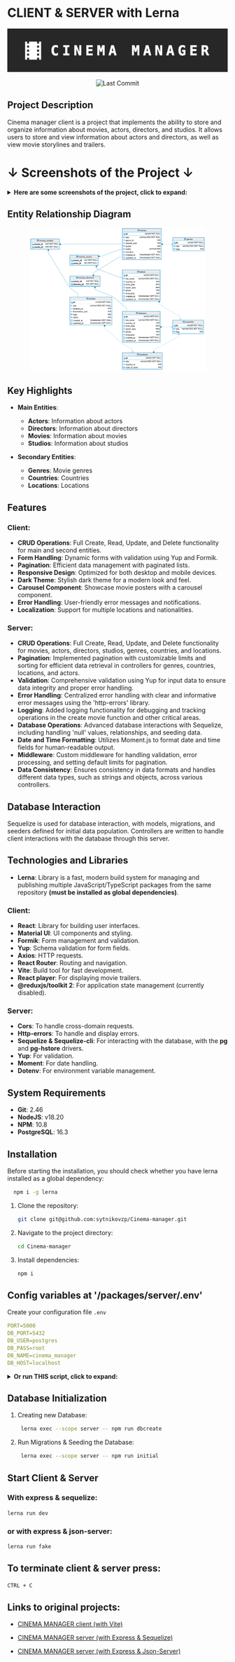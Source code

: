# CLIENT & SERVER with Lerna

<p align="center">
  <img src="./packages/client/screenshots/logo.png" alt="Cinema Manager Logo">
</p>

<p align="center">
  <img src="https://img.shields.io/github/last-commit/sytnikovzp/Cinema-manager" alt="Last Commit">
</p>

## Project Description

Cinema manager client is a project that implements the ability to store and organize information about movies, actors, directors, and studios. It allows users to store and view information about actors and directors, as well as view movie storylines and trailers.

# ↓ Screenshots of the Project ↓

<details>
  <summary><strong>Here are some screenshots of the project, click to expand:</strong></summary>
  
![Home page (white theme)](./packages/client/screenshots/2.jpg)

![Home page](./packages/client/screenshots/1.jpg)

![Actor list](./packages/client/screenshots/3.jpg)

![Actor item](./packages/client/screenshots/4.jpg)

![Movie list](./packages/client/screenshots/5.jpg)

![Movie item](./packages/client/screenshots/6.jpg)

![Movie item (trailer)](./packages/client/screenshots/7.jpg)

![Movie form (stepper)](./packages/client/screenshots/8.jpg)

![Movie form (fieldArray & autocomplete)](./packages/client/screenshots/9.jpg)

![Movie form (fieldArray & autocomplete)](./packages/client/screenshots/10.jpg)

![Movie form (movie storyline)](./packages/client/screenshots/11.jpg)

![Actor form (datepicker)](./packages/client/screenshots/12.jpg)

![Director form (datepicker)](./packages/client/screenshots/13.jpg)

![Service entities list (with Tabs)](./packages/client/screenshots/14.jpg)

![Service entities list (with Tabs)](./packages/client/screenshots/15.jpg)

![Adaptivity (mobile view)](./packages/client/screenshots/mobile.jpg)

![Adaptivity (tablet view)](./packages/client/screenshots/tablet.jpg)

</details>

## Entity Relationship Diagram

<p align="center">
  <img src="./packages/server/screenshots/ERD_screenshot.png" alt="Entity relationship diagram" style="max-width: 80%;">
</p>

## Key Highlights

- **Main Entities**:

  - **Actors**: Information about actors
  - **Directors**: Information about directors
  - **Movies**: Information about movies
  - **Studios**: Information about studios

- **Secondary Entities**:

  - **Genres**: Movie genres
  - **Countries**: Countries
  - **Locations**: Locations

## Features

### Client:

- **CRUD Operations**: Full Create, Read, Update, and Delete functionality for main and second entities.
- **Form Handling**: Dynamic forms with validation using Yup and Formik.
- **Pagination**: Efficient data management with paginated lists.
- **Responsive Design**: Optimized for both desktop and mobile devices.
- **Dark Theme**: Stylish dark theme for a modern look and feel.
- **Carousel Component**: Showcase movie posters with a carousel component.
- **Error Handling**: User-friendly error messages and notifications.
- **Localization**: Support for multiple locations and nationalities.

### Server:

- **CRUD Operations**: Full Create, Read, Update, and Delete functionality for movies, actors, directors, studios, genres, countries, and locations.
- **Pagination**: Implemented pagination with customizable limits and sorting for efficient data retrieval in controllers for genres, countries, locations, and actors.
- **Validation**: Comprehensive validation using Yup for input data to ensure data integrity and proper error handling.
- **Error Handling**: Centralized error handling with clear and informative error messages using the 'http-errors' library.
- **Logging**: Added logging functionality for debugging and tracking operations in the create movie function and other critical areas.
- **Database Operations**: Advanced database interactions with Sequelize, including handling 'null' values, relationships, and seeding data.
- **Date and Time Formatting**: Utilizes Moment.js to format date and time fields for human-readable output.
- **Middleware**: Custom middleware for handling validation, error processing, and setting default limits for pagination.
- **Data Consistency**: Ensures consistency in data formats and handles different data types, such as strings and objects, across various controllers.

## Database Interaction

Sequelize is used for database interaction, with models, migrations, and seeders defined for initial data population. Controllers are written to handle client interactions with the database through this server.

## Technologies and Libraries

- **Lerna**: Library is a fast, modern build system for managing and publishing multiple JavaScript/TypeScript packages from the same repository **(must be installed as global dependencies)**.

### Client:

- **React**: Library for building user interfaces.
- **Material UI**: UI components and styling.
- **Formik**: Form management and validation.
- **Yup**: Schema validation for form fields.
- **Axios**: HTTP requests.
- **React Router**: Routing and navigation.
- **Vite**: Build tool for fast development.
- **React player**: For displaying movie trailers.
- **@reduxjs/toolkit 2**: For application state management (currently disabled).

### Server:

- **Cors**: To handle cross-domain requests.
- **Http-errors**: To handle and display errors.
- **Sequelize & Sequelize-cli**: For interacting with the database, with the **pg** and **pg-hstore** drivers.
- **Yup**: For validation.
- **Moment**: For date handling.
- **Dotenv**: For environment variable management.

## System Requirements

- **Git**: 2.46
- **NodeJS**: v18.20
- **NPM**: 10.8
- **PostgreSQL**: 16.3

## Installation

Before starting the installation, you should check whether you have lerna installed as a global dependency:

```bash
  npm i -g lerna
```

1. Clone the repository:
   ```bash
   git clone git@github.com:sytnikovzp/Cinema-manager.git
   ```
2. Navigate to the project directory:
   ```bash
   cd Cinema-manager
   ```
3. Install dependencies:

   ```bash
   npm i
   ```

## Config variables at '/packages/server/.env'

Create your configuration file `.env`

```yaml
PORT=5000
DB_PORT=5432
DB_USER=postgres
DB_PASS=root
DB_NAME=cinema_manager
DB_HOST=localhost
```

<details>
  <summary><strong>Or run THIS script, click to expand:</strong></summary>

```bash
cat <<EOL > packages/server/.env
PORT=5000
DB_PORT=5432
DB_USER=postgres
DB_PASS=root
DB_NAME=cinema_manager
DB_HOST=localhost
EOL
```
</details>


## Database Initialization

1. Creating new Database:

   ```bash
    lerna exec --scope server -- npm run dbcreate
   ```

2. Run Migrations & Seeding the Database:

   ```bash
    lerna exec --scope server -- npm run initial
   ```

## Start Client & Server

### With express & sequelize:

```bash
lerna run dev
```

### or with express & json-server:

```bash
lerna run fake
```

## To terminate client & server press:

```bash
CTRL + C
```

## Links to original projects:

- [CINEMA MANAGER client (with Vite)](https://github.com/sytnikovzp/Cinema-manager-client)

- [CINEMA MANAGER server (with Express & Sequelize)](https://github.com/sytnikovzp/Cinema-manager-server)

- [CINEMA MANAGER server (with Express & Json-Server)](https://github.com/sytnikovzp/Cinema-manager-json-server)
